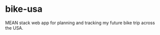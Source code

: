 bike-usa
========

MEAN stack web app for planning and tracking my future bike trip across the USA.
